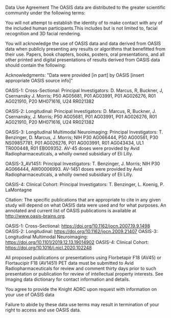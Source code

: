 Data Use Agreement
The OASIS data are distributed to the greater scientific community under the following terms:

You will not attempt to establish the identity of to make contact with any of the included human participants.This includes but is not limited to, facial recognition and 3D facial rendering.

You will acknowledge the use of OASIS data and data derived from OASIS data when publicly presenting any results or algorithms that benefitted from their use. Papers, book chapters, books, posters, oral presentations, and all other printed and digital presentations of results derived from OASIS data should contain the following:

Acknowledgments: "Data were provided [in part] by OASIS [insert appropriate OASIS source info]”

OASIS-1: Cross-Sectional: Principal Investigators: D. Marcus, R, Buckner, J, Csernansky J. Morris; P50 AG05681, P01 AG03991, P01 AG026276, R01 AG021910, P20 MH071616, U24 RR021382

OASIS-2: Longitudinal: Principal Investigators: D. Marcus, R, Buckner, J. Csernansky, J. Morris; P50 AG05681, P01 AG03991, P01 AG026276, R01 AG021910, P20 MH071616, U24 RR021382

OASIS-3: Longitudinal Multimodal Neuroimaging: Principal Investigators: T. Benzinger, D. Marcus, J. Morris; NIH P30 AG066444, P50 AG00561, P30 NS09857781, P01 AG026276, P01 AG003991, R01 AG043434, UL1 TR000448, R01 EB009352. AV-45 doses were provided by Avid Radiopharmaceuticals, a wholly owned subsidiary of Eli Lilly.

OASIS-3_AV1451: Principal Investigators: T. Benzinger, J. Morris; NIH P30 AG066444, AW00006993. AV-1451 doses were provided by Avid Radiopharmaceuticals, a wholly owned subsidiary of Eli Lilly.

OASIS-4: Clinical Cohort: Principal Investigators: T. Benzinger, L. Koenig, P. LaMontagne

Citation: The specific publications that are appropriate to cite in any given study will depend on what OASIS data were used and for what purposes. An annotated and current list of OASIS publications is available at http://www.oasis-brains.org.

OASIS-1: Cross-Sectional: https://doi.org/10.1162/jocn.2007.19.9.1498
OASIS-2: Longitudinal: https://doi.org/10.1162/jocn.2009.21407
OASIS-3: Longitudinal Multimodal Neuroimaging: https://doi.org/10.1101/2019.12.13.19014902
OASIS-4: Clinical Cohort: https://doi.org/10.1016/j.nicl.2020.102248

All proposed publications or presentations using Florbetapir F18 (AV45) or Flortaucipir F18 (AV1451) PET data must be submitted to Avid Radiopharmaceuticals for review and comment thirty days prior to such presentation or publication for review of intellectual property interests. See Imaging data dictionary for contact information and details.

You agree to provide the Knight ADRC upon request with information on your use of OASIS data

Failure to abide by these data use terms may result in termination of your right to access and use OASIS data.
